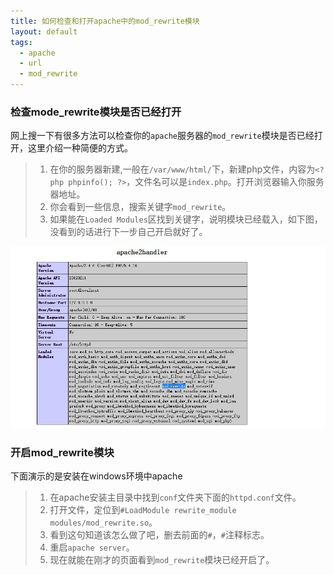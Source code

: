 ```yaml
---
title: 如何检查和打开apache中的mod_rewrite模块
layout: default
tags:
  - apache
  - url
  - mod_rewrite
---
```

### 检查mode_rewrite模块是否已经打开

网上搜一下有很多方法可以检查你的`apache`服务器的`mod_rewrite`模块是否已经打开，这里介绍一种简便的方式。

> 1. 在你的服务器新建,一般在`/var/www/html/`下，新建php文件，内容为`<?php phpinfo(); ?>`，文件名可以是`index.php`。打开浏览器输入你服务器地址。
> 2. 你会看到一些信息，搜索关键字`mod_rewrite`。
> 3. 如果能在`Loaded Modules`区找到关键字，说明模块已经载入，如下图，没看到的话进行下一步自己开启就好了。

[![mod_rewrite](/media/files/2016/03/23/mod_rewrite.jpg)](https://google.com)

### 开启mod_rewrite模块
下面演示的是安装在windows环境中apache

> 1. 在apache安装主目录中找到`conf`文件夹下面的`httpd.conf`文件。
> 2. 打开文件，定位到`#LoadModule rewrite_module modules/mod_rewrite.so`。
> 3. 看到这句知道该怎么做了吧，删去前面的`#`，`#`注释标志。
> 4. 重启`apache server`。
> 5. 现在就能在刚才的页面看到`mod_rewrite`模块已经开启了。
